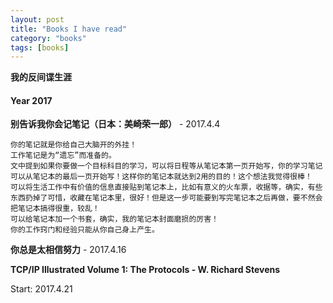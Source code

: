 ```yaml
---
layout: post
title: "Books I have read"
category: "books"
tags: [books]
---
```


**我的反间谍生涯**


#### Year 2017

**别告诉我你会记笔记（日本：美崎荣一郎）**  - 2017.4.4

    你的笔记就是你给自己大脑开的外挂！
    工作笔记是为“遗忘”而准备的。
    文中提到如果你要做一个目标科目的学习，可以将日程等从笔记本第一页开始写，你的学习笔记可以从笔记本的最后一页开始写！这样你的笔记本就达到2用的目的！这个想法我觉得很棒！
    可以将生活工作中有价值的信息直接贴到笔记本上，比如有意义的火车票，收据等，确实，有些东西扔掉了可惜，收藏在笔记本里，很好！但是这一步可能要到写完笔记本之后再做，要不然会把笔记本搞得很重，较乱！
    可以给笔记本加一个书套，确实，我的笔记本封面磨损的厉害！
    你的工作窍门和经验只能从你自己身上产生。

**你总是太相信努力** - 2017.4.16

**TCP/IP Illustrated Volume 1: The Protocols - W. Richard Stevens** 

Start: 2017.4.21
